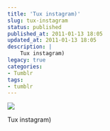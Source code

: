 ```yaml
---
title: 'Tux instagram)'
slug: tux-instagram
status: published
published_at: 2011-01-13 18:05
updated_at: 2011-01-13 18:05
description: |
    Tux instagram)
legacy: true
categories:
- Tumblr
tags:
- tumblr
---
```


<p><img decoding="async" src="http://28.media.tumblr.com/tumblr_leyy1q7rPY1qarnwvo1_500.jpg"/></p>
<p>Tux instagram)</p>